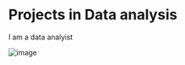 # Projects in Data analysis 
I am a data analyist


![image](https://user-images.githubusercontent.com/127152267/233785481-75c37457-adf6-4656-912b-ee6cc7d0305e.png)

